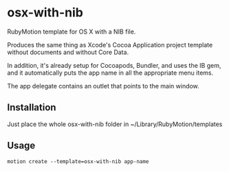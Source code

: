 osx-with-nib
============

RubyMotion template for OS X with a NIB file.

Produces the same thing as Xcode's Cocoa Application project template without documents and without Core Data.

In addition, it's already setup for Cocoapods, Bundler, and uses the IB gem, and it automatically puts the app name in all the appropriate menu items.

The app delegate contains an outlet that points to the main window.


## Installation

Just place the whole osx-with-nib folder in ~/Library/RubyMotion/templates

## Usage

	motion create --template=osx-with-nib app-name
